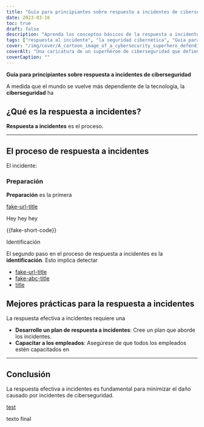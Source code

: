 ```yaml
---
title: "Guía para principiantes sobre respuesta a incidentes de ciberseguridad"
date: 2023-03-16
toc: true
draft: false
description: "Aprenda los conceptos básicos de la respuesta a incidentes y el manejo de incidentes de ciberseguridad con esta guía para principiantes."
tags: ["respuesta al incidente", "la seguridad cibernética", "Guía para principiantes", "protección de Datos", "seguridad de datos", "seguridad informatica", "Seguridad de la red", "Ataques ciberneticos", "seguridad de información", "ciberdelincuencia", "seguridad digital", "esa infraestructura", "violaciones de datos", "amenazas cibernéticas", "defensa cibernética", "administracion de incidentes", "recuperación de datos", "planificación de la seguridad", "gestión de riesgos", "estrategia de ciberseguridad"]
cover: "/img/cover/A_cartoon_image_of_a_cybersecurity_superhero_defending_a_city.png"
coverAlt: "Una caricatura de un superhéroe de ciberseguridad que defiende una ciudad contra las ciberamenazas."
coverCaption: ""
---
```


**Guía para principiantes sobre respuesta a incidentes de ciberseguridad**

A medida que el mundo se vuelve más dependiente de la tecnología, la **ciberseguridad** ha

## ¿Qué es la respuesta a incidentes?

**Respuesta a incidentes** es el proceso.

______

## El proceso de respuesta a incidentes

El incidente:

### Preparación

**Preparación** es la primera

[fake-url-title](fake-url)

Hey hey hey

{{fake-short-code}}

Identificación

El segundo paso en el proceso de respuesta a incidentes es la **identificación**. Esto implica detectar

- [fake-url-title](fake-url)
- [fake-abc-title](url)
- [title](fake)

## Mejores prácticas para la respuesta a incidentes

La respuesta efectiva a incidentes requiere una

- **Desarrolle un plan de respuesta a incidentes**: Cree un plan que aborde los incidentes.
- **Capacitar a los empleados**: Asegúrese de que todos los empleados estén capacitados en
______

## Conclusión

La respuesta efectiva a incidentes es fundamental para minimizar el daño causado por incidentes de ciberseguridad.

[test](abc)

texto final